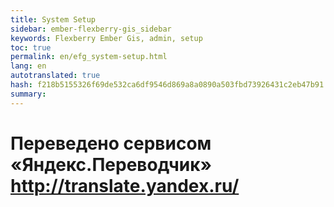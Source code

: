 ```yaml
--- 
title: System Setup 
sidebar: ember-flexberry-gis_sidebar 
keywords: Flexberry Ember Gis, admin, setup 
toc: true 
permalink: en/efg_system-setup.html 
lang: en 
autotranslated: true 
hash: f218b5155326f69de532ca6df9546d869a8a0890a503fbd73926431c2eb47b91 
summary: 
--- 
```




 # Переведено сервисом «Яндекс.Переводчик» http://translate.yandex.ru/